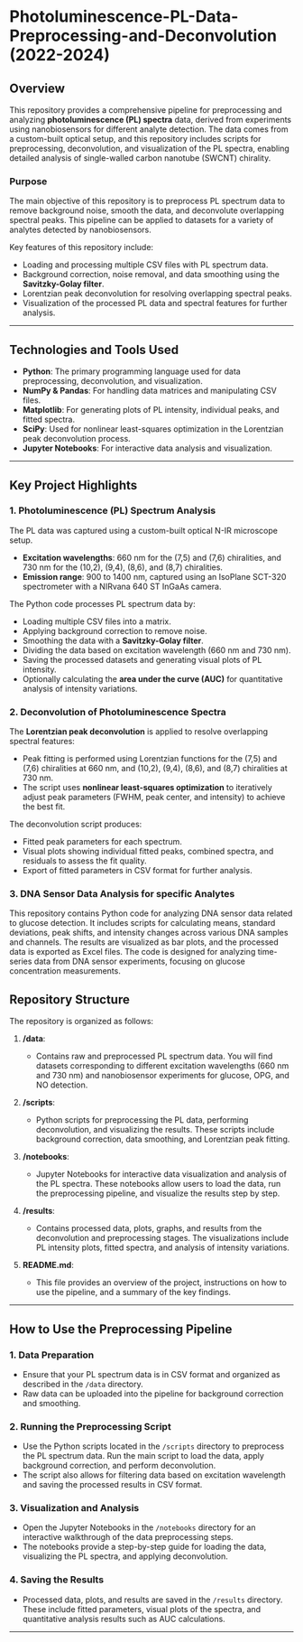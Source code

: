 # Photoluminescence-PL-Data-Preprocessing-and-Deconvolution (2022-2024)

## Overview
This repository provides a comprehensive pipeline for preprocessing and analyzing **photoluminescence (PL) spectra** data, derived from experiments using nanobiosensors for different analyte detection. The data comes from a custom-built optical setup, and this repository includes scripts for preprocessing, deconvolution, and visualization of the PL spectra, enabling detailed analysis of single-walled carbon nanotube (SWCNT) chirality.

### Purpose
The main objective of this repository is to preprocess PL spectrum data to remove background noise, smooth the data, and deconvolute overlapping spectral peaks. This pipeline can be applied to datasets for a variety of analytes detected by nanobiosensors.

Key features of this repository include:
- Loading and processing multiple CSV files with PL spectrum data.
- Background correction, noise removal, and data smoothing using the **Savitzky-Golay filter**.
- Lorentzian peak deconvolution for resolving overlapping spectral peaks.
- Visualization of the processed PL data and spectral features for further analysis.

---

## Technologies and Tools Used
- **Python**: The primary programming language used for data preprocessing, deconvolution, and visualization.
- **NumPy & Pandas**: For handling data matrices and manipulating CSV files.
- **Matplotlib**: For generating plots of PL intensity, individual peaks, and fitted spectra.
- **SciPy**: Used for nonlinear least-squares optimization in the Lorentzian peak deconvolution process.
- **Jupyter Notebooks**: For interactive data analysis and visualization.

---

## Key Project Highlights

### 1. Photoluminescence (PL) Spectrum Analysis
The PL data was captured using a custom-built optical N-IR microscope setup.
- **Excitation wavelengths**: 660 nm for the (7,5) and (7,6) chiralities, and 730 nm for the (10,2), (9,4), (8,6), and (8,7) chiralities.
- **Emission range**: 900 to 1400 nm, captured using an IsoPlane SCT-320 spectrometer with a NIRvana 640 ST InGaAs camera.

The Python code processes PL spectrum data by:
- Loading multiple CSV files into a matrix.
- Applying background correction to remove noise.
- Smoothing the data with a **Savitzky-Golay filter**.
- Dividing the data based on excitation wavelength (660 nm and 730 nm).
- Saving the processed datasets and generating visual plots of PL intensity.
- Optionally calculating the **area under the curve (AUC)** for quantitative analysis of intensity variations.

### 2. Deconvolution of Photoluminescence Spectra
The **Lorentzian peak deconvolution** is applied to resolve overlapping spectral features:
- Peak fitting is performed using Lorentzian functions for the (7,5) and (7,6) chiralities at 660 nm, and (10,2), (9,4), (8,6), and (8,7) chiralities at 730 nm.
- The script uses **nonlinear least-squares optimization** to iteratively adjust peak parameters (FWHM, peak center, and intensity) to achieve the best fit.

The deconvolution script produces:
- Fitted peak parameters for each spectrum.
- Visual plots showing individual fitted peaks, combined spectra, and residuals to assess the fit quality.
- Export of fitted parameters in CSV format for further analysis.


### 3. DNA Sensor Data Analysis for specific Analytes

This repository contains Python code for analyzing DNA sensor data related to glucose detection. It includes scripts for calculating means, standard deviations, peak shifts, and intensity changes across various DNA samples and channels. The results are visualized as bar plots, and the processed data is exported as Excel files. The code is designed for analyzing time-series data from DNA sensor experiments, focusing on glucose concentration measurements.



## Repository Structure
The repository is organized as follows:

1. **/data**:
   - Contains raw and preprocessed PL spectrum data. You will find datasets corresponding to different excitation wavelengths (660 nm and 730 nm) and nanobiosensor experiments for glucose, OPG, and NO detection.
   
2. **/scripts**:
   - Python scripts for preprocessing the PL data, performing deconvolution, and visualizing the results. These scripts include background correction, data smoothing, and Lorentzian peak fitting.

3. **/notebooks**:
   - Jupyter Notebooks for interactive data visualization and analysis of the PL spectra. These notebooks allow users to load the data, run the preprocessing pipeline, and visualize the results step by step.

4. **/results**:
   - Contains processed data, plots, graphs, and results from the deconvolution and preprocessing stages. The visualizations include PL intensity plots, fitted spectra, and analysis of intensity variations.

5. **README.md**:
   - This file provides an overview of the project, instructions on how to use the pipeline, and a summary of the key findings.

---

## How to Use the Preprocessing Pipeline

### 1. Data Preparation
- Ensure that your PL spectrum data is in CSV format and organized as described in the `/data` directory.
- Raw data can be uploaded into the pipeline for background correction and smoothing.

### 2. Running the Preprocessing Script
- Use the Python scripts located in the `/scripts` directory to preprocess the PL spectrum data. Run the main script to load the data, apply background correction, and perform deconvolution.
- The script also allows for filtering data based on excitation wavelength and saving the processed results in CSV format.

### 3. Visualization and Analysis
- Open the Jupyter Notebooks in the `/notebooks` directory for an interactive walkthrough of the data preprocessing steps.
- The notebooks provide a step-by-step guide for loading the data, visualizing the PL spectra, and applying deconvolution.

### 4. Saving the Results
- Processed data, plots, and results are saved in the `/results` directory. These include fitted parameters, visual plots of the spectra, and quantitative analysis results such as AUC calculations.

---
